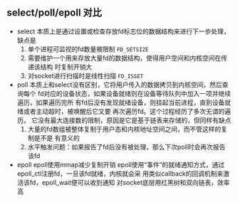 ## select/poll/epoll 对比
* select 
本质上是通过设置或检查存放fd标志位的数据结构来进行下一步处理，缺点是
    1. 单个进程可监视的fd数量被限制 `FD_SETSIZE`
    2. 需要维护一个用来存放大量fd的数据结构，使得用户空间和内核空间在传递该结构
  时复制开销大
    3. 对socket进行扫描时是线性扫描 `FD_ISSET`
* poll 
本质上和select没有区别，它将用户传入的数据拷贝到内核空间，然后查询每个
fd对应的设备状态，如果设备就绪则在设备等待队列中加入一项并继续遍历，如果遍历完所
有fd后没有发现就绪设备，则挂起当前进程，直到设备就绪或者主动超时，被唤醒后它又要
再次遍历fd。这个过程经历了多次无谓的遍历。
它没有最大连接数的限制，原因是它是基于链表来存储的，但同样有缺点
    1. 大量的fd数组被整体复制于用户态和内核地址空间之间，而不管这样的复制是不是
  有意义的
    2. 水平触发问题：如果报告了fd后没有被处理，那么下次poll时会再次报告该fd
* epoll
epoll使用mmap减少复制开销
epoll使用“事件”的就绪通知方式，通过epoll_ctl注册fd，一旦该fd就绪，内核就会采
用类似callback的回调机制来激活该fd，epoll_wait便可以收到通知
对socket底层用红黑树和双向链表，效率高
